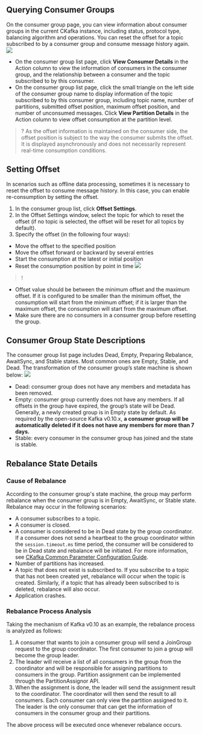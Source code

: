 ## Querying Consumer Groups
On the consumer group page, you can view information about consumer groups in the current CKafka instance, including status, protocol type, balancing algorithm and operations. You can reset the offset for a topic subscribed to by a consumer group and consume message history again.
![](https://main.qcloudimg.com/raw/1cd6c59ae22fabaa882759c978b4ffac.jpg)
- On the consumer group list page, click **View Consumer Details** in the Action column to view the information of consumers in the consumer group, and the relationship between a consumer and the topic subscribed to by this consumer.
- On the consumer group list page, click the small triangle on the left side of the consumer group name to display information of the topic subscribed to by this consumer group, including topic name, number of partitions, submitted offset position, maximum offset position, and number of unconsumed messages. Click **View Partition Details** in the Action column to view offset consumption at the partition level.

>? As the offset information is maintained on the consumer side, the offset position is subject to the way the consumer submits the offset. It is displayed asynchronously and does not necessarily represent real-time consumption conditions.

## Setting Offset 
In scenarios such as offline data processing, sometimes it is necessary to reset the offset to consume message history. In this case, you can enable re-consumption by setting the offset.
1. In the consumer group list, click **Offset Settings**.
2. In the Offset Settings window, select the topic for which to reset the offset (if no topic is selected, the offset will be reset for all topics by default).
3. Specify the offset (in the following four ways):
 - Move the offset to the specified position
 - Move the offset forward or backward by several entries
 - Start the consumption at the latest or initial position
 - Reset the consumption position by point in time
![](https://main.qcloudimg.com/raw/2c912a8f81f66d2df1fcc3fc408c0d64.jpg)

>!
- Offset value should be between the minimum offset and the maximum offset. If it is configured to be smaller than the minimum offset, the consumption will start from the minimum offset; if it is larger than the maximum offset, the consumption will start from the maximum offset.
- Make sure there are no consumers in a consumer group before resetting the group.



## Consumer Group State Descriptions
The consumer group list page includes Dead, Empty, Preparing Rebalance, AwaitSync, and Stable states. Most common ones are Empty, Stable, and Dead. The transformation of the consumer group’s state machine is shown below:
![](https://main.qcloudimg.com/raw/f35cb27ac35bef4628df17427e46c912.jpg)
- Dead: consumer group does not have any members and metadata has been removed.
- Empty: consumer group currently does not have any members. If all offsets in the group have expired, the group’s state will be Dead. Generally, a newly created group is in Empty state by default.
As required by the open-source Kafka v0.10.x, **a consumer group will be automatically deleted if it does not have any members for more than 7 days.**
- Stable: every consumer in the consumer group has joined and the state is stable.

## Rebalance State Details
### Cause of Rebalance
According to the consumer group's state machine, the group may perform rebalance when the consumer group is in Empty, AwaitSync, or Stable state. Rebalance may occur in the following scenarios:
- A consumer subscribes to a topic.
- A consumer is closed.
- A consumer is considered to be in Dead state by the group coordinator.
If a consumer does not send a heartbeat to the group coordinator within the `session.timeout.ms` time period, the consumer will be considered to be in Dead state and rebalance will be initiated. For more information, see [CKafka Common Parameter Configuration Guide](https://intl.cloud.tencent.com/document/product/597/31588).
- Number of partitions has increased.
- A topic that does not exist is subscribed to.
If you subscribe to a topic that has not been created yet, rebalance will occur when the topic is created. Similarly, if a topic that has already been subscribed to is deleted, rebalance will also occur.
- Application crashes.

### Rebalance Process Analysis
Taking the mechanism of Kafka v0.10 as an example, the rebalance process is analyzed as follows:
1. A consumer that wants to join a consumer group will send a JoinGroup request to the group coordinator. The first consumer to join a group will become the group leader.
2. The leader will receive a list of all consumers in the group from the coordinator and will be responsible for assigning partitions to consumers in the group. Partition assignment can be implemented through the PartitionAssignor API.
3. When the assignment is done, the leader will send the assignment result to the coordinator. The coordinator will then send the result to all consumers.
Each consumer can only view the partition assigned to it. The leader is the only consumer that can get the information of consumers in the consumer group and their partitions.

The above process will be executed once whenever rebalance occurs.

